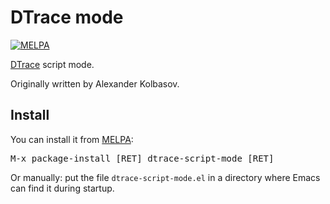 # DTrace mode

[![MELPA](http://melpa.org/packages/dtrace-script-mode-badge.svg)](http://melpa.org/#/dtrace-script-mode)

[DTrace][dtrace] script mode.

Originally written by Alexander Kolbasov.

## Install

You can install it from [MELPA][melpa]:

<kbd>M-x package-install [RET] dtrace-script-mode [RET]</kbd>

Or manually: put the file `dtrace-script-mode.el` in a directory where
Emacs can find it during startup.

[dtrace]: https://en.wikipedia.org/wiki/DTrace
[melpa]: http://melpa.org/
